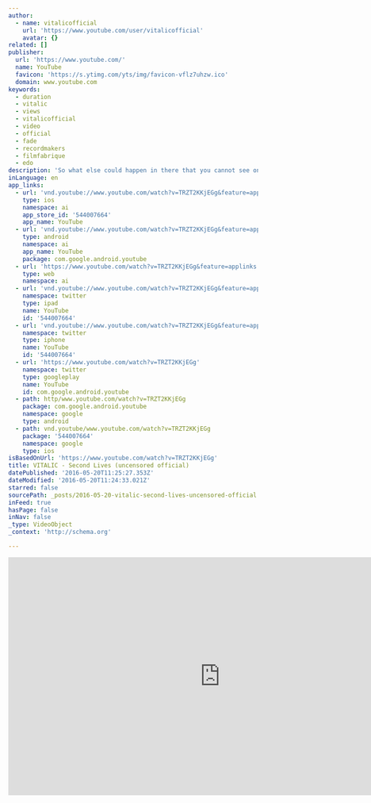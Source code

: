```yaml
---
author:
  - name: vitalicofficial
    url: 'https://www.youtube.com/user/vitalicofficial'
    avatar: {}
related: []
publisher:
  url: 'https://www.youtube.com/'
  name: YouTube
  favicon: 'https://s.ytimg.com/yts/img/favicon-vflz7uhzw.ico'
  domain: www.youtube.com
keywords:
  - duration
  - vitalic
  - views
  - vitalicofficial
  - video
  - official
  - fade
  - recordmakers
  - filmfabrique
  - edo
description: 'So what else could happen in there that you cannot see on TV.... Directed by Julien Henry Video house production : www.filmfabrique.net video commisionner : www.fluidriver.com'
inLanguage: en
app_links:
  - url: 'vnd.youtube://www.youtube.com/watch?v=TRZT2KKjEGg&feature=applinks'
    type: ios
    namespace: ai
    app_store_id: '544007664'
    app_name: YouTube
  - url: 'vnd.youtube://www.youtube.com/watch?v=TRZT2KKjEGg&feature=applinks'
    type: android
    namespace: ai
    app_name: YouTube
    package: com.google.android.youtube
  - url: 'https://www.youtube.com/watch?v=TRZT2KKjEGg&feature=applinks'
    type: web
    namespace: ai
  - url: 'vnd.youtube://www.youtube.com/watch?v=TRZT2KKjEGg&feature=applinks'
    namespace: twitter
    type: ipad
    name: YouTube
    id: '544007664'
  - url: 'vnd.youtube://www.youtube.com/watch?v=TRZT2KKjEGg&feature=applinks'
    namespace: twitter
    type: iphone
    name: YouTube
    id: '544007664'
  - url: 'https://www.youtube.com/watch?v=TRZT2KKjEGg'
    namespace: twitter
    type: googleplay
    name: YouTube
    id: com.google.android.youtube
  - path: http/www.youtube.com/watch?v=TRZT2KKjEGg
    package: com.google.android.youtube
    namespace: google
    type: android
  - path: vnd.youtube/www.youtube.com/watch?v=TRZT2KKjEGg
    package: '544007664'
    namespace: google
    type: ios
isBasedOnUrl: 'https://www.youtube.com/watch?v=TRZT2KKjEGg'
title: VITALIC - Second Lives (uncensored official)
datePublished: '2016-05-20T11:25:27.353Z'
dateModified: '2016-05-20T11:24:33.021Z'
starred: false
sourcePath: _posts/2016-05-20-vitalic-second-lives-uncensored-official.md
inFeed: true
hasPage: false
inNav: false
_type: VideoObject
_context: 'http://schema.org'

---
```

<iframe src="https://cdn.embedly.com/widgets/media.html?src=https%3A%2F%2Fwww.youtube.com%2Fembed%2FTRZT2KKjEGg%3Ffeature%3Doembed&amp;url=http%3A%2F%2Fwww.youtube.com%2Fwatch%3Fv%3DTRZT2KKjEGg&amp;image=https%3A%2F%2Fi.ytimg.com%2Fvi%2FTRZT2KKjEGg%2Fhqdefault.jpg&amp;key=b7d04c9b404c499eba89ee7072e1c4f7&amp;type=text%2Fhtml&amp;schema=youtube" width="854" height="480" scrolling="no" frameborder="0" allowfullscreen="" style=""></iframe>